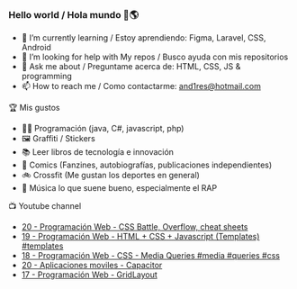 ### Hello world / Hola mundo 👋🌎

<!--
**xaca/xaca** is a ✨ _special_ ✨ repository because its `README.md` (this file) appears on your GitHub profile.

Here are some ideas to get you started:
-->

- 🌱 I’m currently learning / Estoy aprendiendo: Figma, Laravel, CSS, Android
- 🤔 I’m looking for help with My repos / Busco ayuda con mis repositorios
- 💬 Ask me about / Preguntame acerca de: HTML, CSS, JS & programming 
- 📫 How to reach me / Como contactarme: and1res@hotmail.com

🏆 Mis gustos
- 👨‍💻 Programación (java, C#, javascript, php)
- 🖼️ Graffiti / Stickers
- 📚 Leer libros de tecnología e innovación
- 💢 Comics (Fanzines, autobiografías, publicaciones independientes)
- 🚲 Crossfit (Me gustan los deportes en general)
- 🎤 Música lo que suene bueno, especialmente el RAP
<!--
📝 Frases
- "I only smile in the dark, I only smile when it's complicated" Raybiez
- "De lo que ves créete la mitad de lo que no ves no te creas nada" Kase O
-->
📺 Youtube channel
<!-- BLOG-POST-LIST:START -->
- [20 - Programación Web - CSS Battle, Overflow, cheat sheets](https://www.youtube.com/watch?v=H-QbwUHR2Yo)
- [19 - Programación Web - HTML + CSS + Javascript (Templates) #templates](https://www.youtube.com/watch?v=ODkRbn60lUo)
- [18 - Programación Web - CSS - Media Queries #media #queries #css](https://www.youtube.com/watch?v=zpRVSoNCvwc)
- [20 - Aplicaciones moviles - Capacitor](https://www.youtube.com/watch?v=4_BNDDMjVb8)
- [17 - Programación Web - GridLayout](https://www.youtube.com/watch?v=pe8vSzBG33k)
<!-- BLOG-POST-LIST:END -->
